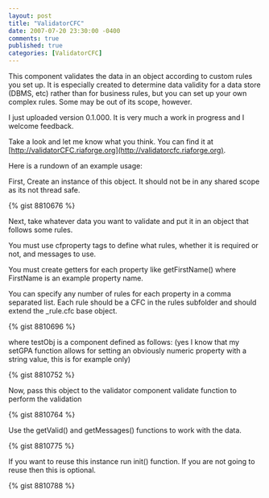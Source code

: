 ```yaml
---
layout: post
title: "ValidatorCFC"
date: 2007-07-20 23:30:00 -0400
comments: true
published: true
categories: [ValidatorCFC]
---
```


This component validates the data in an object according to custom rules you set up.  It is especially created to determine data validity for a data store (DBMS, etc) rather than for business rules, but you can set up your own complex rules.  Some may be out of its scope, however.

I just uploaded version 0.1.000.  It is very much a work in progress and I welcome feedback.

Take a look and let me know what you think.  You can find it at [http://validatorCFC.riaforge.org](http://validatorcfc.riaforge.org).

Here is a rundown of an example usage:

<!-- more -->

First, Create an instance of this object.  It should not be in any shared scope as its not thread safe.

{% gist 8810676 %}
		
Next, take whatever data you want to validate and put it in an object that follows some rules.

You  must use cfproperty tags to define what rules, whether it is required or not, and messages to use.

You must create getters for each property like getFirstName() where FirstName is an example property name.

You can specify any number of rules for each property in a comma separated list.  Each rule should be a CFC in the rules subfolder and should extend the _rule.cfc base object.

{% gist 8810696 %}

where testObj is a component defined as follows: (yes I know that my setGPA function allows for setting an obviously numeric property with a string value, this is for example only)
		
{% gist 8810752 %}

Now, pass this object to the validator component validate function to perform the validation

{% gist 8810764 %}
	
Use the getValid() and getMessages() functions to work with the data.

{% gist 8810775 %}

If you want to reuse this instance run init() function. If you are not going to reuse then this is optional.
	
{% gist 8810788 %}